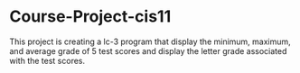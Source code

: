 # Course-Project-cis11
This project is creating a lc-3 program that display the minimum, maximum, and average grade of 5 test scores and display the letter grade associated with the test scores. 
